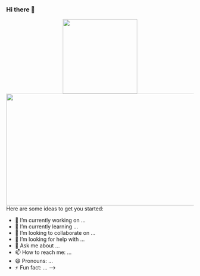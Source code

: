 ### Hi there 👋

<div id="header" align="center">
  <img src="https://media.giphy.com/media/hrRvYhBjYcExaRdMuB/giphy-downsized-large.gif" width="200"/>
</div>

<div align="center">
  <img src="https://media.giphy.com/media/hrRvYhBjYcExaRdMuB/giphy-downsized-large.gif" width="600" height="300"/>
</div>
Here are some ideas to get you started:

- 🔭 I’m currently working on ...
- 🌱 I’m currently learning ...
- 👯 I’m looking to collaborate on ...
- 🤔 I’m looking for help with ...
- 💬 Ask me about ...
- 📫 How to reach me: ...
- 😄 Pronouns: ...
- ⚡ Fun fact: ...
-->
